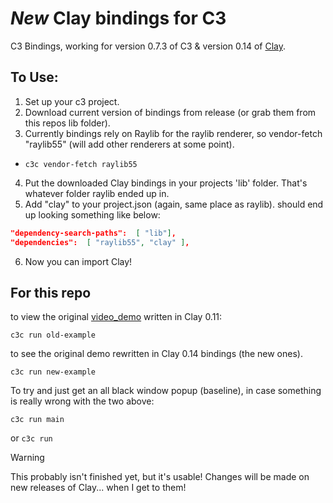 # *New* Clay bindings for C3

C3 Bindings, working for version 0.7.3 of C3 & version 0.14 of [Clay](https://github.com/nicbarker/clay).

## To Use:

1. Set up your c3 project.
2. Download current version of bindings from release (or grab them from this repos lib folder).
3. Currently bindings rely on Raylib for the raylib renderer, so vendor-fetch "raylib55" (will add other renderers at some point).
- `c3c vendor-fetch raylib55`
4. Put the downloaded Clay bindings in your projects 'lib' folder. That's whatever folder raylib ended up in.
5. Add "clay" to your project.json (again, same place as raylib). should end up looking something like below:
```JSON
"dependency-search-paths":  [ "lib"],
"dependencies":  [ "raylib55", "clay" ],
```
6. Now you can import Clay! 

## For this repo

to view the original [video_demo](https://youtu.be/DYWTw19_8r4?si=aByPTxXC0sSKJJkr) written in Clay 0.11:
```
c3c run old-example   
```

to see the original demo rewritten in Clay 0.14 bindings (the new ones).
```
c3c run new-example   
```

To try and just get an all black window popup (baseline), in case something is really wrong with the two above:   
```
c3c run main
```   
or `c3c run`

> [!WARNING]  
> This probably isn't finished yet, but it's usable! Changes will be made on new releases of Clay... when I get to them!
